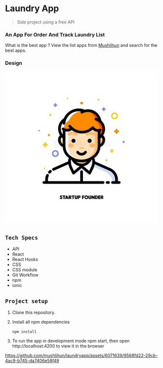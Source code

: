 # Laundry App

> Side project using a free API 

### An App For Order And Track Laundry List

What is the best app ? View the list apps from [Mushlihun](https://mushlihun.github.io/) and search for the best apps. 

### Design

![logo](src/logouser.png)

## `Tech Specs`

- API
- React
- React Hooks
- CSS
- CSS module
- Git Workflow
- npm
- ionic

## `Project setup`

1. Clone this repository.
2. Install all npm dependencies

   `npm install`

3. To run the app in development mode npm start, then open http://localhost:4200 to view it in the browser


https://github.com/mushlihun/laundryapp/assets/6071639/9568fd22-29cb-4ac9-b745-da7406e58f49


